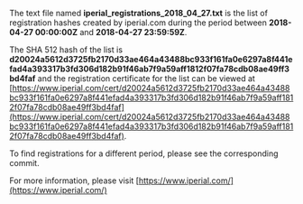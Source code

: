 The text file named **iperial_registrations_2018_04_27.txt** is the list of registration hashes created by iperial.com during the period between **2018-04-27 00:00:00Z** and **2018-04-27 23:59:59Z**.

The SHA 512 hash of the list is **d20024a5612d3725fb2170d33ae464a43488bc933f161fa0e6297a8f441efad4a393317b3fd306d182b91f46ab7f9a59aff1812f07fa78cdb08ae49ff3bd4faf** and the registration certificate for the list can be viewed at [https://www.iperial.com/cert/d20024a5612d3725fb2170d33ae464a43488bc933f161fa0e6297a8f441efad4a393317b3fd306d182b91f46ab7f9a59aff1812f07fa78cdb08ae49ff3bd4faf](https://www.iperial.com/cert/d20024a5612d3725fb2170d33ae464a43488bc933f161fa0e6297a8f441efad4a393317b3fd306d182b91f46ab7f9a59aff1812f07fa78cdb08ae49ff3bd4faf).

To find registrations for a different period, please see the corresponding commit.

For more information, please visit [https://www.iperial.com/](https://www.iperial.com/)
